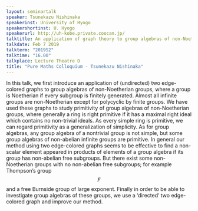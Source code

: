 ```yaml
---
layout: seminartalk
speaker: Tsunekazu Nishinaka
speakerinst: University of Hyogo
speakershortinst: U. Hyogo
speakerurl: http://uh-kobe.private.coocan.jp/
talktitle: An application of graph theory to group algebras of non-Noetherian groups
talkdate: Feb 7 2019
talkterm: "2019S2"
talktime: "16.00"
talkplace: Lecture Theatre D
title: "Pure Maths Colloquium - Tsunekazu Nishinaka"
---
```


In this talk, we first introduce an application of (undirected) two edge-colored graphs to group algebras of non-Noetherian groups, where a group is Noetherian if every subgroup is finitely generated. Almost all infinite groups are non-Noetherian except for polycyclic by finite groups. We have used these graphs to study primitivity of group algebras of non-Noetherian groups, where generally a ring is right primitive if it has a maximal right ideal which contains no non-trivial ideals. As every simple ring is primitive, we can regard primitivity as a generalization of simplicity. As for group algebras, any group algebra of a nontrivial group is not simple, but some group algebras of non-abelian infinite groups are primitive. In general our method using two edge-colored graphs seems to be effective to find a non-scalar element appeared in products of elements of a group algebra if its group has non-abelian free subgroups. But there exist some non-Noetherian groups with no non-abelian free subgroups; for example Thompson’s group $$F$$ and a free Burnside group of large exponent. Finally in order to be able to investigate group algebras of these groups, we use a ‘directed’ two edge-colored graph and improve our method.